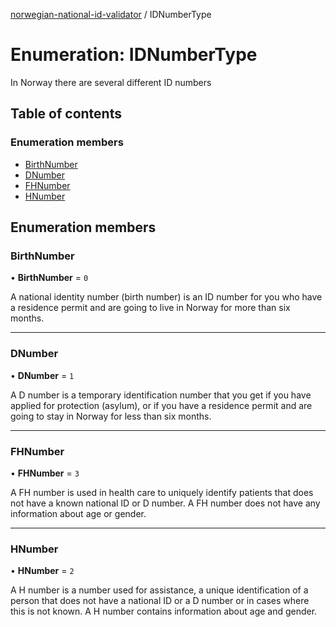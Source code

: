 [norwegian-national-id-validator](../README.md) / IDNumberType

# Enumeration: IDNumberType

In Norway there are several different ID numbers

## Table of contents

### Enumeration members

- [BirthNumber](IDNumberType.md#birthnumber)
- [DNumber](IDNumberType.md#dnumber)
- [FHNumber](IDNumberType.md#fhnumber)
- [HNumber](IDNumberType.md#hnumber)

## Enumeration members

### BirthNumber

• **BirthNumber** = `0`

A national identity number (birth number) is an ID number for you who
have a residence permit and are going to live in Norway for more than
six months.

___

### DNumber

• **DNumber** = `1`

A D number is a temporary identification number that you get if you have
applied for protection (asylum), or if you have a residence permit and
are going to stay in Norway for less than six months.

___

### FHNumber

• **FHNumber** = `3`

A FH number is used in health care to uniquely identify patients that
does not have a known national ID or D number. A FH number does not have
any information about age or gender.

___

### HNumber

• **HNumber** = `2`

A H number is a number used for assistance, a unique identification of a
person that does not have a national ID or a D number or in cases where
this is not known. A H number contains information about age and gender.
